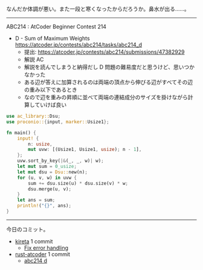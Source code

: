 なんだか体調が悪い。また一段と寒くなったからだろうか。鼻水が出る……。

---

ABC214 : AtCoder Beginner Contest 214

- D - Sum of Maximum Weights
  <https://atcoder.jp/contests/abc214/tasks/abc214_d>
  - 提出: <https://atcoder.jp/contests/abc214/submissions/47382929>
  - 解説 AC
  - 解説を読んでしまうと納得だし D 問題の難易度だと思うけど、思いつかなかった
  - ある辺が答えに加算されるのは両端の頂点から伸びる辺がすべてその辺の重み以下であるとき
  - なので辺を重みの昇順に並べて両端の連結成分のサイズを掛けながら計算していけば良い

```rust
use ac_library::Dsu;
use proconio::{input, marker::Usize1};

fn main() {
    input! {
        n: usize,
        mut uvw: [(Usize1, Usize1, usize); n - 1],
    };
    uvw.sort_by_key(|&(_, _, w)| w);
    let mut sum = 0_usize;
    let mut dsu = Dsu::new(n);
    for (u, v, w) in uvw {
        sum += dsu.size(u) * dsu.size(v) * w;
        dsu.merge(u, v);
    }
    let ans = sum;
    println!("{}", ans);
}
```

---

今日のコミット。

- [kireta](https://github.com/bouzuya/kireta) 1 commit
  - [Fix error handling](https://github.com/bouzuya/kireta/commit/21f5839c223b7630f28f96834438eb78b1e40eb3)
- [rust-atcoder](https://github.com/bouzuya/rust-atcoder) 1 commit
  - [abc214 d](https://github.com/bouzuya/rust-atcoder/commit/17e39a7e52b5776fdea32af83da5ff43df2fa473)
